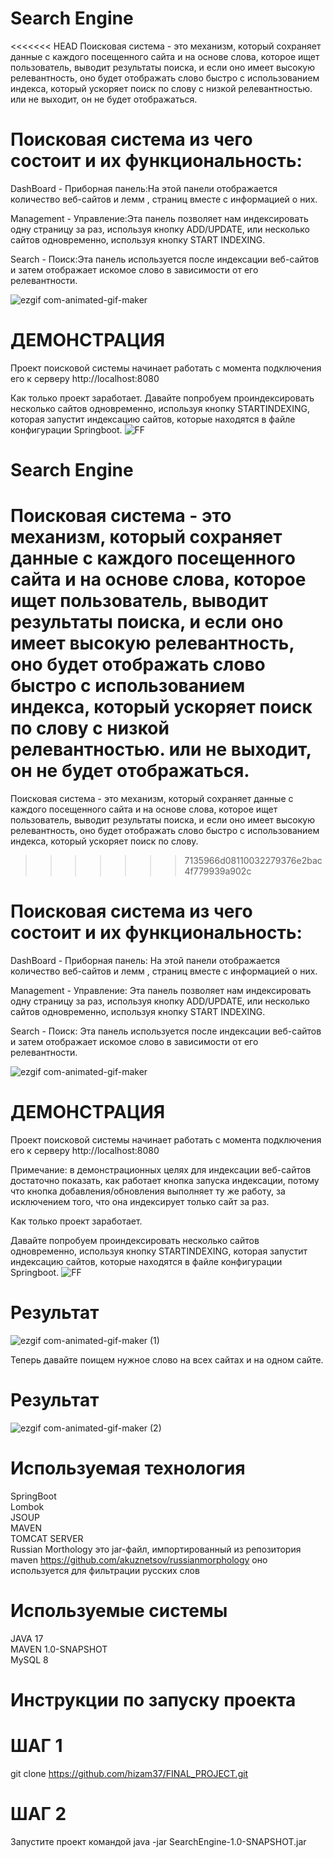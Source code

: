 # Search Engine 
<<<<<<< HEAD
Поисковая система - это механизм, который сохраняет данные с каждого посещенного сайта и на основе слова, которое ищет пользователь, выводит результаты поиска, и если оно имеет высокую релевантность, оно будет отображать слово быстро с использованием индекса, который ускоряет поиск по слову с низкой релевантностью. или не выходит, он не будет отображаться.
# Поисковая система из чего состоит и их функциональность:
DashBoard - Приборная панель:На этой панели отображается количество веб-сайтов и лемм , страниц вместе с информацией о них.<br />

Management - Управление:Эта панель позволяет нам индексировать одну страницу за раз, используя кнопку ADD/UPDATE, или несколько сайтов одновременно, используя кнопку START INDEXING. <br />

Search - Поиск:Эта панель используется после индексации веб-сайтов и затем отображает искомое слово в зависимости от его релевантности. <br />

![ezgif com-animated-gif-maker](https://github.com/hizam37/FINAL_PROJECT/assets/97097637/16530a0c-c278-4e73-991c-6a9e6b482620)

# ДЕМОНСТРАЦИЯ
Проект поисковой системы начинает работать с момента подключения его к серверу http://localhost:8080

Как только проект заработает.
Давайте попробуем проиндексировать несколько сайтов одновременно, используя кнопку STARTINDEXING, которая запустит индексацию сайтов, которые находятся в файле конфигурации Springboot.
![FF](https://github.com/hizam37/FINAL_PROJECT/assets/97097637/0f7b0ff8-7b84-4fdc-990b-50e2ce840935)


# Search Engine 
Поисковая система - это механизм, который сохраняет данные с каждого посещенного сайта и на основе слова, которое ищет пользователь, выводит результаты поиска, и если оно имеет высокую релевантность, оно будет отображать слово быстро с использованием индекса, который ускоряет поиск по слову с низкой релевантностью. или не выходит, он не будет отображаться.
=======
Поисковая система - это механизм, который сохраняет данные с каждого посещенного сайта и на основе слова, которое ищет пользователь, выводит результаты поиска, и если оно имеет высокую релевантность, оно будет отображать слово быстро с использованием индекса, который ускоряет поиск по слову.
>>>>>>> 7135966d08110032279376e2bac4f779939a902c
# Поисковая система из чего состоит и их функциональность:
DashBoard - Приборная панель: На этой панели отображается количество веб-сайтов и лемм , страниц вместе с информацией о них.<br />

Management - Управление: Эта панель позволяет нам индексировать одну страницу за раз, используя кнопку ADD/UPDATE, или несколько сайтов одновременно, используя кнопку START INDEXING. <br />

Search - Поиск: Эта панель используется после индексации веб-сайтов и затем отображает искомое слово в зависимости от его релевантности. <br />

![ezgif com-animated-gif-maker](https://github.com/hizam37/FINAL_PROJECT/assets/97097637/16530a0c-c278-4e73-991c-6a9e6b482620)

# ДЕМОНСТРАЦИЯ
Проект поисковой системы начинает работать с момента подключения его к серверу http://localhost:8080

Примечание: в демонстрационных целях для индексации веб-сайтов достаточно показать, как работает кнопка запуска индексации, потому что кнопка добавления/обновления выполняет ту же работу, за исключением того, что она индексирует только сайт за раз.

Как только проект заработает.

Давайте попробуем проиндексировать несколько сайтов одновременно, используя кнопку STARTINDEXING, которая запустит индексацию сайтов, которые находятся в файле конфигурации Springboot.
![FF](https://github.com/hizam37/FINAL_PROJECT/assets/97097637/0f7b0ff8-7b84-4fdc-990b-50e2ce840935)

# Результат
![ezgif com-animated-gif-maker (1)](https://github.com/hizam37/FINAL_PROJECT/assets/97097637/960f635b-0702-46f7-b8db-9be80727f7a2)


Теперь давайте поищем нужное слово на всех сайтах и на одном сайте.

# Результат
![ezgif com-animated-gif-maker (2)](https://github.com/hizam37/FINAL_PROJECT/assets/97097637/731f2d78-4ef3-4796-91f8-89b32276d57c)


# Используемая технология
SpringBoot <br/>
Lombok <br/>
JSOUP <br/>
MAVEN <br/>
TOMCAT SERVER <br/>
Russian Morthology это jar-файл, импортированный из репозитория maven https://github.com/akuznetsov/russianmorphology оно используется для фильтрации русских слов <br/>

# Используемые системы
JAVA 17 <br/>
MAVEN 1.0-SNAPSHOT <br/>
MySQL 8 <br/>

# Инструкции по запуску проекта
# ШАГ 1 <br/>
git clone https://github.com/hizam37/FINAL_PROJECT.git

# ШАГ 2 <br/>
Запустите проект командой java -jar SearchEngine-1.0-SNAPSHOT.jar
